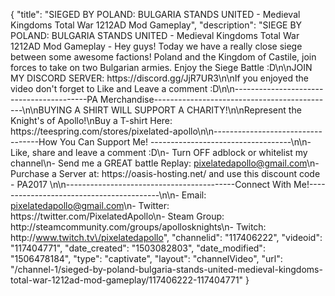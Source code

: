 {
    "title": "SIEGED BY POLAND: BULGARIA STANDS UNITED - Medieval Kingdoms Total War 1212AD Mod Gameplay",
    "description": "SIEGE BY POLAND: BULGARIA STANDS UNITED - Medieval Kingdoms Total War 1212AD Mod Gameplay - Hey guys! Today we have a really close siege between some awesome factions! Poland and the Kingdom of Castile, join forces to take on two Bulgarian armies. Enjoy the Siege Battle :D\n\nJOIN MY DISCORD SERVER: https:\/\/discord.gg\/JjR7UR3\n\nIf you enjoyed the video don't forget to Like and Leave a comment :D\n\n-----------------------------------------PA Merchandise---------------------------------------------\n\nBUYING A SHIRT WILL SUPPORT A CHARITY!\n\nRepresent the Knight's of Apollo!\nBuy a T-shirt Here: https:\/\/teespring.com\/stores\/pixelated-apollo\n\n----------------------------------How You Can Support Me! -----------------------------------\n\n- Like, share and leave a comment :D\n- Turn OFF adblock or whitelist my channel\n- Send me a GREAT battle Replay: pixelatedapollo@gmail.com\n- Purchase a Server at: https:\/\/oasis-hosting.net\/ and use this discount code - PA2017 \n\n------------------------------------------Connect With Me!-----------------------------------------\n\n- Email: pixelatedapollo@gmail.com\n- Twitter: https:\/\/twitter.com\/PixelatedApollo\n- Steam Group:  http:\/\/steamcommunity.com\/groups\/apollosknights\n- Twitch: http:\/\/www.twitch.tv\/pixelatedapollo",
    "channelid": "117406222",
    "videoid": "117404771",
    "date_created": "1503082803",
    "date_modified": "1506478184",
    "type": "captivate",
    "layout": "channelVideo",
    "url": "\/channel-1\/sieged-by-poland-bulgaria-stands-united-medieval-kingdoms-total-war-1212ad-mod-gameplay\/117406222-117404771"
}
